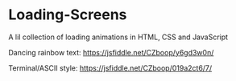 # Loading-Screens
A lil collection of loading animations in HTML, CSS and JavaScript

Dancing rainbow text: 
https://jsfiddle.net/CZboop/y6gd3w0n/

Terminal/ASCII style:
https://jsfiddle.net/CZboop/019a2ct6/7/
